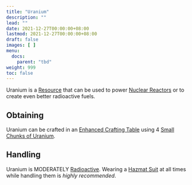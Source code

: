 ```yaml
---
title: "Uranium"
description: ""
lead: ""
date: 2021-12-27T00:00:00+08:00
lastmod: 2021-12-27T00:00:00+08:00
draft: false
images: [ ]
menu:
  docs:
    parent: "tbd"
weight: 999
toc: false
---
```


Uranium is a [Resource](/docs/slimefun/resources) that can be used to power [Nuclear Reactors](/docs/slimefun/electric-machines#energy-generation) or to create even better radioactive fuels.

## Obtaining

Uranium can be crafted in an [Enhanced Crafting Table](/docs/slimefun/enhanced-crafting-table) using 4 [Small Chunks of Uranium](/docs/slimefun/miscellaneous-items).

## Handling

Uranium is MODERATELY [Radioactive](/docs/slimefun/radiation). Wearing a [Hazmat Suit](/docs/slimefun/armor#hazmat-suit) at all times while handling them is *highly recommended*.
